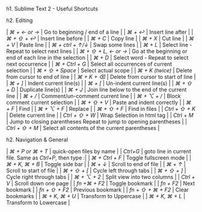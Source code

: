 h1. Sublime Text 2 - Useful Shortcuts

h2. Editing

| *⌘ + ← or →* | Go to beginning / end of a line |
| *⌘ + ↩* | Insert line after |
| *⌘ + ⇧ + ↩* | Insert line before |
| *⌘ + C* | Copy line |
| *⌘ + X* | Cut line |
| *⌘ + V* | Paste line |
| *⌘ + ctrl + ↑/↓* | Swap some lines |
| *⌘ + L* | Select line - Repeat to select next lines |
| *⌘ + ⇧ + L, ← or →* | Go at the beginning or end of each line in the selection |
| *⌘ + D* | Select word - Repeat to select next occurrence |
| *⌘ + Ctrl + G* | Select all occurrences of current selection |
| *⌘ + ⇧ + Space* | Select actual scope |
| *⌘ + K (twice)* | Delete from cursor to end of line |
| *⌘ + K + ⌫* | Delete from cursor to start of line |
| *⌘ + ]* | Indent current line(s) |
| *⌘ + [* | Un-indent current line(s) |
| *⌘ + ⇧ + D* | Duplicate line(s) |
| *⌘ + J* | Join line below to the end of the current line |
| *⌘ + /* | Comment/un-comment current line |
| *⌘ + ⌥ + /* | Block comment current selection |
| *⌘ + ⇧ + V* | Paste and indent correctly |
| *⌘ + F* | Find |
| *⌘ + ⌥ + F* | Replace |
| *⌘ + ⇧ + F* | Find in files |
| *Ctrl + ⇧ + K* | Delete current line |
| *Ctrl + ⇧ + W* | Wrap Selection in html tag |
| *Ctrl + M* | Jump to closing parentheses Repeat to jump to opening parentheses |
| *Ctrl + ⇧ + M* | Select all contents of the current parentheses |



h2. Navigation & General

| *⌘ + P or ⌘ + T* | quick-open files by name |
| *Ctrl+G* | goto line in current file. Same as *Ctrl+P*, then type *:*|
| *⌘ + Ctrl + F* | Toggle fullscreen mode |
| *⌘ + K, ⌘ + B* | Toggle side bar |
| *⌘ + ↓* | Scroll to end of file |
| *⌘ + ↑* | Scroll to start of file |
| *⌘ + ⇧ + [* | Cycle left through tabs |
| *⌘ + ⇧ + ]* | Cycle right through tabs |
| *⌘ + ⌥ + 2* | Split view into two columns |
| *Ctrl + V* | Scroll down one page |
| *fn +⌘ + F2* | Toggle bookmark |
| *fn + F2* | Next bookmark |
| *fn + ⇧ + F2* | Previous bookmark |
| *fn + ⇧ + ⌘ + F2* | Clear bookmarks |
| *⌘ + K, ⌘ + U* | Transform to Uppercase |
| *⌘ + K, ⌘ + L* | Transform to Lowercase |
